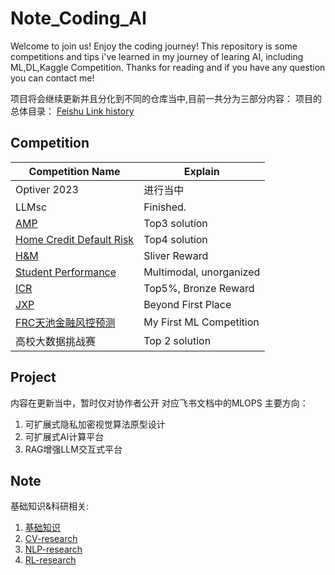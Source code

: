# Note_Coding_AI
Welcome to join us! Enjoy the coding journey!
This repository is some competitions and tips i've learned in my journey of learing AI, including ML,DL,Kaggle Competition.
Thanks for reading and if you have any question you can contact me!

项目将会继续更新并且分化到不同的仓库当中,目前一共分为三部分内容：
项目的总体目录： [Feishu Link history](https://h1dgq3evaad.feishu.cn/docx/Vh1idmfaFoWP9Wxpa1Hczp5WnAe?from=from_copylink)





## Competition

| Competition Name                                                                                              | Explain                 |
|---------------------------------------------------------------------------------------------------------------|-------------------------|
| Optiver 2023                                                                                                  | 进行当中                    |
| LLMsc                                                                                                         | Finished.               |
| [AMP](https://h1dgq3evaad.feishu.cn/docx/Hh3hdPAEvoWgdlxSqOecUP2xnMf?from=from_copylink)                      | Top3 solution           |
| [Home Credit Default Risk](https://h1dgq3evaad.feishu.cn/docx/NN9EdDLhIoOw1TxOMD3cAjU8nUS?from=from_copylink) | Top4 solution           |
| [H&M](https://h1dgq3evaad.feishu.cn/docx/EsC3d6flfoLH1Jx6jPQcuipKnI9?from=from_copylink)                      | Sliver Reward           |
| [Student Performance](https://h1dgq3evaad.feishu.cn/docx/Lvkldbw94oqFJGxJe9GcGiORnrN?from=from_copylink)      | Multimodal, unorganized |
| [ICR](https://h1dgq3evaad.feishu.cn/docx/KtBsdfxbDoPWraxxGSXcW1ctn3k?from=from_copylink)                      | Top5%, Bronze Reward    |
| [JXP](https://h1dgq3evaad.feishu.cn/docx/ZXPBdS4nMo527cxLuppcaOMCnZS?from=from_copylink)                      | Beyond First Place      |
| [FRC天池金融风控预测](https://h1dgq3evaad.feishu.cn/docx/R1INdBOcfozvoMxUYlecIjWAnCd?from=from_copylink)              | My First ML Competition |
| 高校大数据挑战赛                                                                                                      | Top 2 solution          |






## Project 
内容在更新当中，暂时仅对协作者公开
对应飞书文档中的MLOPS
主要方向：
1. 可扩展式隐私加密视觉算法原型设计
2. 可扩展式AI计算平台
3. RAG增强LLM交互式平台









## Note
基础知识&科研相关:
1. [基础知识](https://h1dgq3evaad.feishu.cn/docx/K5kfdQpFVoBhw5xIaFncVCfMncf) 
2. [CV-research](https://h1dgq3evaad.feishu.cn/docx/PCR9dBU8WowXeRxXCTZcz6OnnZc?from=from_copylink) 
3. [NLP-research](https://h1dgq3evaad.feishu.cn/docx/PuFTdEEyLo8X6GxADNrcWFJVn1e?from=from_copylink) 
4. [RL-research](https://h1dgq3evaad.feishu.cn/docx/PaIBdB3RCoo8NQxZFGxchKwlnfh?from=from_copylink) 
